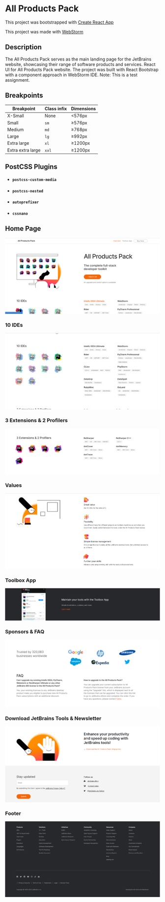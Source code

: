 # All Products Pack

This project was bootstrapped with [Create React App](https://github.com/facebook/create-react-app)

This project was made with [WebStorm](https://www.jetbrains.com/webstorm/promo/?source=google&medium=cpc&campaign=9641686230&term=webstorm&content=523833970727&gad=1&gclid=CjwKCAjwpayjBhAnEiwA-7ena4Lzz8FtG9z59izA4roxwg7ZNHrKz_D9nJke8xkqDsv_XWo5rspV2hoClQcQAvD_BwE)
## Description
The All Products Pack serves as the main landing page for the JetBrains website, showcasing their range of software products and services. React UI for All Products Pack website. The project was built with React Bootstrap with a component approach in WebStorm IDE. Note: This is a test assignment.

## Breakpoints
|  Breakpoint  |  Class infix  | Dimensions |
|  ----------- |  ------------ |----------- |
|  X-Small	   |  None         |   <576px   |
|  Small       |  ```sm```  	 |   ≥576px   |
|  Medium      |  ```md```     |   ≥768px   |
|  Large       |  ```lg```     |   ≥992px   |
|  Extra large |  ```xl```     |   ≥1200px  |
|  Extra extra large |  ```xxl```| ≥1200px  |

## PostCSS Plugins
* #### ```postcss-custom-media```
* #### ```postcss-nested```
* #### ```autoprefixer```
* #### ```cssnano```

## Home Page
![img.png](img.png)


### 10 IDEs
![img_1.png](img_1.png)

### 3 Extensions & 2 Profilers
![img_2.png](img_2.png)

### Values
![img_3.png](img_3.png)

### Toolbox App
![img_4.png](img_4.png)

### Sponsors & FAQ
![img_5.png](img_5.png)

### Download JetBrains Tools & Newsletter
![img_6.png](img_6.png)

### Footer
![img_7.png](img_7.png)

